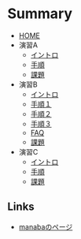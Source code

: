 # Summary

* [HOME](README.md)
* 演習A
    * [イントロ](Training_A/A_00.md)
    * [手順](Training_A/A_01.md)
    * [課題](Training_A/A_02.md)
* 演習B
    * [イントロ](Training_B/B_00.md)
    * [手順１](Training_B/B_01/B_01.md)
    * [手順２](Training_B/B_01.md)
    * [手順３](Training_B/B_02.md)
    * [FAQ](Training_B/B_QA.md)
    * [課題](Training_B/B_03.md)
* 演習C
    * [イントロ](Training_C/C_00.md)
    * [手順](Training_C/C_01.md)
    * [課題](Training_C/C_02.md)

## Links
* [manabaのページ](https://manaba.tsukuba.ac.jp/ct/course_3315867)

